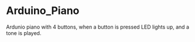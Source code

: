# Arduino_Piano
Ardunio piano with 4 buttons, when a button is pressed LED lights up, and a tone is played.

